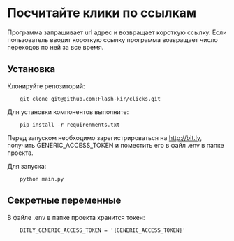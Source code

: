 # Посчитайте клики по ссылкам

Программа запрашивает url адрес и возвращает короткую ссылку.
Если пользователь вводит короткую ссылку программа возвращает число переходов по ней за все время.

## Установка

Клонируйте репозиторий:

        git clone git@github.com:Flash-kir/clicks.git

Для установки компонентов выполните:

        pip install -r requirenments.txt

Перед запуском необходимо зарегистрироваться на http://bit.ly, получить GENERIC_ACCESS_TOKEN и поместить его в файл .env в папке проекта.

Для запуска:

        python main.py

## Секретные переменные

В файле .env в папке проекта хранится токен:

        BITLY_GENERIC_ACCESS_TOKEN = '{GENERIC_ACCESS_TOKEN}'

